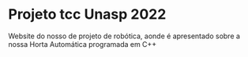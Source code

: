 # Projeto tcc Unasp 2022
Website do nosso de projeto de robótica, aonde é apresentado sobre a nossa Horta Automática programada em C++
